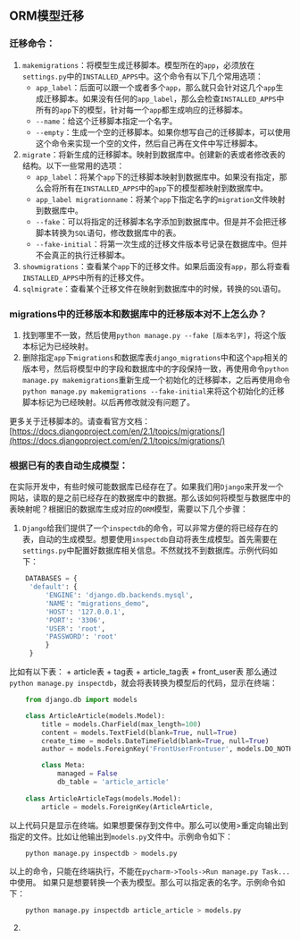 ## ORM模型迁移

### 迁移命令：

1. `makemigrations`：将模型生成迁移脚本。模型所在的`app`，必须放在`settings.py`中的`INSTALLED_APPS`中。这个命令有以下几个常用选项：
    + `app_label`：后面可以跟一个或者多个`app`，那么就只会针对这几个`app`生成迁移脚本。如果没有任何的`app_label`，那么会检查`INSTALLED_APPS`中所有的`app`下的模型，针对每一个`app`都生成响应的迁移脚本。
    + `--name`：给这个迁移脚本指定一个名字。
    + `--empty`：生成一个空的迁移脚本。如果你想写自己的迁移脚本，可以使用这个命令来实现一个空的文件，然后自己再在文件中写迁移脚本。
2. `migrate`：将新生成的迁移脚本。映射到数据库中。创建新的表或者修改表的结构。以下一些常用的选项：
    + `app_label`：将某个`app`下的迁移脚本映射到数据库中。如果没有指定，那么会将所有在`INSTALLED_APPS`中的`app`下的模型都映射到数据库中。
    + `app_label migrationname`：将某个`app`下指定名字的`migration`文件映射到数据库中。
    + `--fake`：可以将指定的迁移脚本名字添加到数据库中。但是并不会把迁移脚本转换为`SQL`语句，修改数据库中的表。
    + `--fake-initial`：将第一次生成的迁移文件版本号记录在数据库中。但并不会真正的执行迁移脚本。
3. `showmigrations`：查看某个`app`下的迁移文件。如果后面没有`app`，那么将查看`INSTALLED_APPS`中所有的迁移文件。
4. `sqlmigrate`：查看某个迁移文件在映射到数据库中的时候，转换的`SQL`语句。

### migrations中的迁移版本和数据库中的迁移版本对不上怎么办？

1. 找到哪里不一致，然后使用`python manage.py --fake [版本名字]`，将这个版本标记为已经映射。
2. 删除指定`app`下`migrations`和数据库表`django_migrations`中和这个`app`相关的版本号，然后将模型中的字段和数据库中的字段保持一致，再使用命令`python manage.py makemigrations`重新生成一个初始化的迁移脚本，之后再使用命令`python manage.py makemigrations --fake-initial`来将这个初始化的迁移脚本标记为已经映射。以后再修改就没有问题了。

更多关于迁移脚本的。请查看官方文档：
[https://docs.djangoproject.com/en/2.1/topics/migrations/](https://docs.djangoproject.com/en/2.1/topics/migrations/)

### 根据已有的表自动生成模型：

在实际开发中，有些时候可能数据库已经存在了。如果我们用`Django`来开发一个网站，读取的是之前已经存在的数据库中的数据。那么该如何将模型与数据库中的表映射呢？根据旧的数据库生成对应的`ORM`模型，需要以下几个步骤：
1. `Django`给我们提供了一个`inspectdb`的命令，可以非常方便的将已经存在的表，自动的生成模型。想要使用`inspectdb`自动将表生成模型。首先需要在`settings.py`中配置好数据库相关信息。不然就找不到数据库。示例代码如下：
```python
    DATABASES = {
     'default': {
         'ENGINE': 'django.db.backends.mysql',
         'NAME': "migrations_demo",
         'HOST': '127.0.0.1',
         'PORT': '3306',
         'USER': 'root',
         'PASSWORD': 'root'
         }
     }
```
比如有以下表：
    + article表
    + tag表
    + article_tag表
    + front_user表
那么通过`python manage.py inspectdb`，就会将表转换为模型后的代码，显示在终端：
```python
    from django.db import models

    class ArticleArticle(models.Model):
        title = models.CharField(max_length=100)
        content = models.TextField(blank=True, null=True)
        create_time = models.DateTimeField(blank=True, null=True)
        author = models.ForeignKey('FrontUserFrontuser', models.DO_NOTHING, blank=True, null=True)

        class Meta:
            managed = False
            db_table = 'article_article'
    
    class ArticleArticleTags(models.Model):
        article = models.ForeignKey(ArticleArticle, 
```
以上代码只是显示在终端。如果想要保存到文件中。那么可以使用>重定向输出到指定的文件。比如让他输出到`models.py`文件中。示例命令如下：
```python
    python manage.py inspectdb > models.py
```
以上的命令，只能在终端执行，不能在`pycharm->Tools->Run manage.py Task...`中使用。
如果只是想要转换一个表为模型。那么可以指定表的名字。示例命令如下：
```python
    python manage.py inspectdb article_article > models.py
```
2. 
    